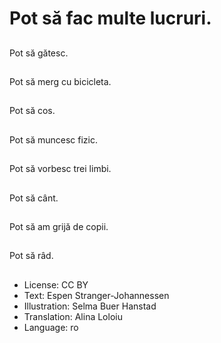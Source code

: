 # Pot să fac multe lucruri.

##
Pot să gătesc.

##
Pot să merg cu bicicleta.

##
Pot să cos.

##
Pot să muncesc fizic.

##
Pot să vorbesc trei limbi.

##
Pot să cânt.

##
Pot să am grijă de copii.

##
Pot să râd.

##
* License: CC BY
* Text: Espen Stranger-Johannessen
* Illustration: Selma Buer Hanstad
* Translation: Alina Loloiu
* Language: ro
